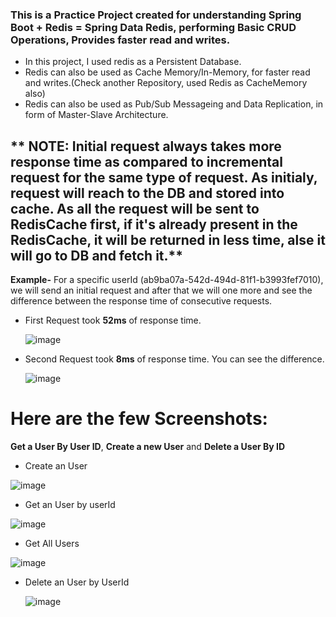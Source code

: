 ### This is a Practice Project created for understanding Spring Boot + Redis = Spring Data Redis, performing Basic CRUD Operations, Provides faster read and writes.

- In this project, I used redis as a Persistent Database.
- Redis can also be used as Cache Memory/In-Memory, for faster read and writes.(Check another Repository, used Redis as CacheMemory also)
- Redis can also be used as Pub/Sub Messageing and Data Replication, in form of Master-Slave Architecture.

## ** NOTE: Initial request always takes more response time as compared to incremental request for the same type of request. As initialy, request will reach to the DB and stored into cache. As all the request will be sent to RedisCache first, if it's already present in the RedisCache, it will be returned in less time, alse it will go to DB and fetch it.**
**Example-** For a specific userId (ab9ba07a-542d-494d-81f1-b3993fef7010), we will send an initial request and after that we will one more and see the difference between the response time of consecutive requests.

- First Request took **52ms** of response time.

  ![image](https://github.com/namanraj2611/RedisPersistence-Practice/assets/52111704/6baac34a-d976-4b3d-a303-0ac61c16107e)

- Second Request took **8ms** of response time. You can see the difference.

  ![image](https://github.com/namanraj2611/RedisPersistence-Practice/assets/52111704/fe735618-1534-4706-8aa2-ff8eb86c97f9)



# **Here are the few Screenshots:** 

**Get a User By User ID**, **Create a new User** and **Delete a User By ID**




- Create an User

![image](https://github.com/namanraj2611/RedisPersistence-Practice/assets/52111704/461b3572-cb26-4b66-9f92-42a69e362435)



- Get an User by userId

![image](https://github.com/namanraj2611/RedisPersistence-Practice/assets/52111704/e406603f-967b-40d9-97ce-ee4a938f0a88)


- Get All Users

![image](https://github.com/namanraj2611/RedisPersistence-Practice/assets/52111704/affa0a8d-8d10-4c21-a586-76d71220eb8b)



- Delete an User by UserId

  ![image](https://github.com/namanraj2611/RedisPersistence-Practice/assets/52111704/0df8bf81-3c16-4143-b9a8-15a8c370a90c)

  


